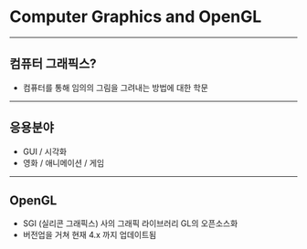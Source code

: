 # Computer Graphics and OpenGL

---

## 컴퓨터 그래픽스?

- 컴퓨터를 통해 임의의 그림을 그려내는 방법에 대한 학문

---

## 응용분야

- GUI / 시각화
- 영화 / 애니메이션 / 게임

---

## OpenGL

- SGI (실리콘 그래픽스) 사의 그래픽 라이브러리 GL의 오픈소스화
- 버전업을 거쳐 현재 4.x 까지 업데이트됨

